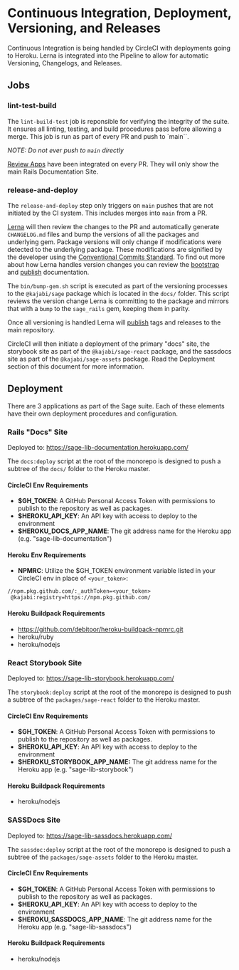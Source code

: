 # Continuous Integration, Deployment, Versioning, and Releases

Continuous Integration is being handled by CircleCI with deployments going to Heroku. Lerna is integrated into the Pipeline to allow for automatic Versioning, Changelogs, and Releases.

## Jobs

### lint-test-build

The `lint-build-test` job is reponsible for verifying the integrity of the suite. It ensures all linting, testing, and build procedures pass before allowing a merge. This job is run as part of every PR and push to `main``.

*NOTE: Do not ever push to `main` directly*

[Review Apps](https://devcenter.heroku.com/articles/github-integration-review-apps) have been integrated on every PR. They will only show the main Rails Documentation Site.

### release-and-deploy

The `release-and-deploy` step only triggers on `main` pushes that are not initiated by the CI system. This includes merges into `main` from a PR.

[Lerna](https://github.com/lerna/lerna) will then review the changes to the PR and automatically generate `CHANGELOG.md` files and bump the versions of all the packages and underlying gem. Package versions will only change if modifications were detected to the underlying package. These modifications are signified by the developer using the [Conventional Commits Standard](https://www.conventionalcommits.org/en/v1.0.0/). To find out more about how Lerna handles version changes you can review the [bootstrap](https://github.com/lerna/lerna/tree/main/commands/bootstrap#readme) and [publish](https://github.com/lerna/lerna/tree/main/commands/publish#readme) documentation.

The `bin/bump-gem.sh` script is executed as part of the versioning processes to the `@kajabi/sage` package which is located in the `docs/` folder. This script reviews the version change Lerna is committing to the package and mirrors that with a `bump` to the `sage_rails` gem, keeping them in parity.

Once all versioning is handled Lerna will [publish](https://github.com/lerna/lerna/tree/main/commands/publish#readme) tags and releases to the main repository.

CircleCI will then initiate a deployment of the primary "docs" site, the storybook site as part of the `@kajabi/sage-react` package, and the sassdocs site as part of the `@kajabi/sage-assets` package. Read the Deployment section of this document for more information.

## Deployment

There are 3 applications as part of the Sage suite. Each of these elements have their own deployment procedures and configuration.

### Rails "Docs" Site

Deployed to: https://sage-lib-documentation.herokuapp.com/

The `docs:deploy` script at the root of the monorepo is designed to push a subtree of the `docs/` folder to the Heroku master.

#### CircleCI Env Requirements

- **$GH_TOKEN**: A GitHub Personal Access Token with permissions to publish to the repository as well as packages.
- **$HEROKU_API_KEY**: An API key with access to deploy to the environment
- **$HEROKU_DOCS_APP_NAME**: The git address name for the Heroku app (e.g. "sage-lib-documentation")

#### Heroku Env Requirements

- **NPMRC**: Utilize the $GH_TOKEN environment variable listed in your CircleCI env in place of `<your_token>`:

```text
//npm.pkg.github.com/:_authToken=<your_token>
 @kajabi:registry=https://npm.pkg.github.com/
```

#### Heroku Buildpack Requirements

- https://github.com/debitoor/heroku-buildpack-npmrc.git
- heroku/ruby
- heroku/nodejs

### React Storybook Site

Deployed to: https://sage-lib-storybook.herokuapp.com/

The `storybook:deploy` script at the root of the monorepo is designed to push a subtree of the `packages/sage-react` folder to the Heroku master.

#### CircleCI Env Requirements

- **$GH_TOKEN**: A GitHub Personal Access Token with permissions to publish to the repository as well as packages.
- **$HEROKU_API_KEY**: An API key with access to deploy to the environment
- **$HEROKU_STORYBOOK_APP_NAME:** The git address name for the Heroku app (e.g. "sage-lib-storybook")

#### Heroku Buildpack Requirements

- heroku/nodejs

### SASSDocs Site

Deployed to: https://sage-lib-sassdocs.herokuapp.com/

The `sassdoc:deploy` script at the root of the monorepo is designed to push a subtree of the `packages/sage-assets` folder to the Heroku master.

#### CircleCI Env Requirements

- **$GH_TOKEN**: A GitHub Personal Access Token with permissions to publish to the repository as well as packages.
- **$HEROKU_API_KEY**: An API key with access to deploy to the environment
- **$HEROKU_SASSDOCS_APP_NAME**: The git address name for the Heroku app (e.g. "sage-lib-sassdocs")

#### Heroku Buildpack Requirements

- heroku/nodejs
